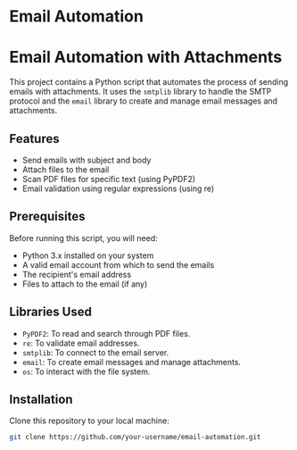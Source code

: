 # Email Automation

# Email Automation with Attachments

This project contains a Python script that automates the process of sending emails with attachments. It uses the `smtplib` library to handle the SMTP protocol and the `email` library to create and manage email messages and attachments.

## Features

- Send emails with subject and body
- Attach files to the email
- Scan PDF files for specific text (using PyPDF2)
- Email validation using regular expressions (using re)

## Prerequisites

Before running this script, you will need:

- Python 3.x installed on your system
- A valid email account from which to send the emails
- The recipient's email address
- Files to attach to the email (if any)

## Libraries Used

- `PyPDF2`: To read and search through PDF files.
- `re`: To validate email addresses.
- `smtplib`: To connect to the email server.
- `email`: To create email messages and manage attachments.
- `os`: To interact with the file system.

## Installation

Clone this repository to your local machine:

```bash
git clone https://github.com/your-username/email-automation.git

